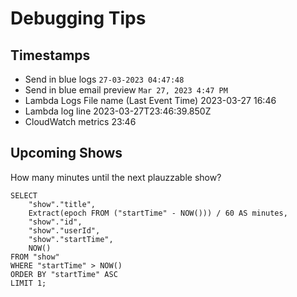 # Debugging Tips

## Timestamps

* Send in blue logs `27-03-2023 04:47:48`
* Send in blue email preview `Mar 27, 2023 4:47 PM`
* Lambda Logs File name (Last Event Time) 2023-03-27 16:46
* Lambda log line 2023-03-27T23:46:39.850Z
* CloudWatch metrics 23:46

## Upcoming Shows

How many minutes until the next plauzzable show?

    SELECT 
        "show"."title",                
        Extract(epoch FROM ("startTime" - NOW())) / 60 AS minutes,
        "show"."id",
        "show"."userId",
        "show"."startTime",
        NOW()
    FROM "show"
    WHERE "startTime" > NOW()
    ORDER BY "startTime" ASC
    LIMIT 1;